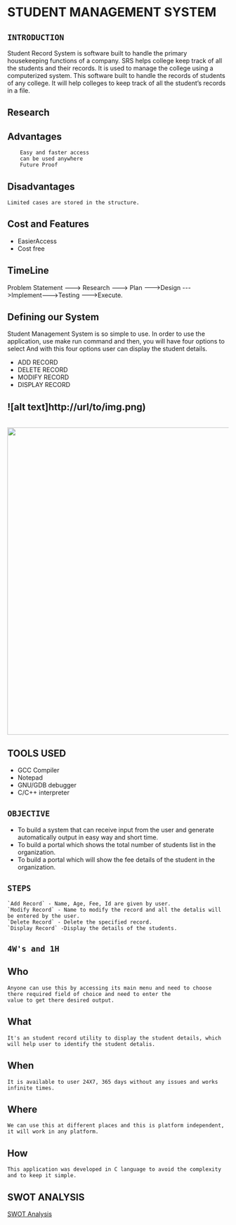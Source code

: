 # STUDENT MANAGEMENT SYSTEM

## `INTRODUCTION`

Student Record System is software built to handle the primary housekeeping functions of a company. SRS helps college keep track of all the students and their records. It is used to manage the college using a computerized system. This software built to handle the records of students of any college. It will help colleges to keep track of all the student’s records in a file.

## Research

## Advantages
```advantages
    Easy and faster access
    can be used anywhere
    Future Proof
```
## Disadvantages
```diasdvantages
Limited cases are stored in the structure.
```

## Cost and Features
* EasierAccess
* Cost free

## TimeLine
Problem Statement ---> Research ---> Plan --->Design --->Implement--->Testing --->Execute.

## Defining our System
Student Management System is so simple to use. In order to use the application, use make run command and then, you will have four options to select And with this four options user can display the student details.

* ADD RECORD
* DELETE RECORD 
* MODIFY RECORD
* DISPLAY RECORD
## ![alt text]http://url/to/img.png)
<br>
<img height="700" src="https://github.com/ChallaraoNalam/M1_Student_Management_System_2022/blob/main/MiniProject_C/1_Requirements/Flowchat.png" />
</br>

## TOOLS USED
* GCC Compiler
* Notepad
* GNU/GDB debugger
* C/C++ interpreter

## `OBJECTIVE`
* To build a system that can receive input from the user and generate automatically output in easy way and short time.
* To build a portal which shows the total number of students list in the organization.
* To build a portal which will show the fee details of the student in the organization.

## `STEPS`
```steps
`Add Record` - Name, Age, Fee, Id are given by user.
`Modify Record` - Name to modify the record and all the detalis will be entered by the user.
`Delete Record` - Delete the specified record.
`Display Record` -Display the details of the students.
```
## `4W's and 1H`

## Who
```
Anyone can use this by accessing its main menu and need to choose there required field of choice and need to enter the 
value to get there desired output.
```

## What
```
It's an student record utility to display the student details, which will help user to identify the student detalis.
```

## When
```
It is available to user 24X7, 365 days without any issues and works infinite times.
```

## Where
```
We can use this at different places and this is platform independent, it will work in any platform.
```

## How
```
This application was developed in C language to avoid the complexity and to keep it simple.
```

## SWOT ANALYSIS
[SWOT Analysis](https://github.com/ChallaraoNalam/M1_Student_Management_System_2022/blob/main/MiniProject_C/1_Requirements/swot.png)

